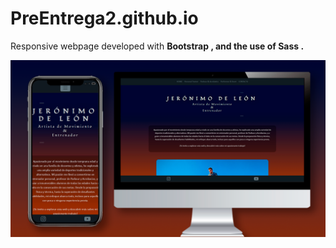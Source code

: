 # PreEntrega2.github.io
Responsive webpage developed with <b> Bootstrap <b>, and the use of <b> Sass <b>.

![webpgage preview](webPreview.png)
